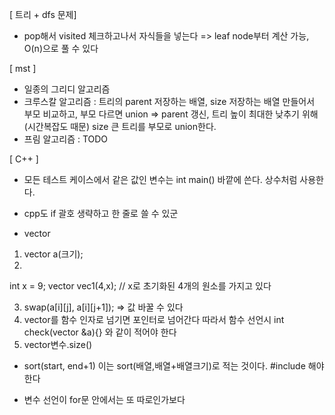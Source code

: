 [ 트리 + dfs 문제]

- pop해서 visited 체크하고나서 자식들을 넣는다 => leaf node부터 계산 가능, O(n)으로 풀 수 있다

[ mst ]

- 일종의 그리디 알고리즘
- 크루스칼 알고리즘 : 트리의 parent 저장하는 배열, size 저장하는 배열 만들어서 부모 비교하고, 부모 다르면 union => parent 갱신, 트리 높이 최대한 낮추기 위해(시간복잡도 때문) size 큰 트리를 부모로 union한다.
- 프림 알고리즘 : TODO

[ C++ ]

- 모든 테스트 케이스에서 같은 값인 변수는 int main() 바깥에 쓴다.
  상수처럼 사용한다.
- cpp도 if 괄호 생략하고 한 줄로 쓸 수 있군

- vector

1. vector<string> a(크기);
2.

int x = 9;
vector<int> vec1(4,x); // x로 초기화된 4개의 원소를 가지고 있다

3. swap(a[i][j], a[i][j+1]); => 값 바꿀 수 있다
4. vector를 함수 인자로 넘기면 포인터로 넘어간다
   따라서 함수 선언시
   int check(vector<string> &a){} 와 같이 적어야 한다
5. vector변수.size()

- sort(start, end+1)
  이는 sort(배열,배열+배열크기)로 적는 것이다.
  #include <algorithm> 해야 한다

- 변수 선언이 for문 안에서는 또 따로인가보다
